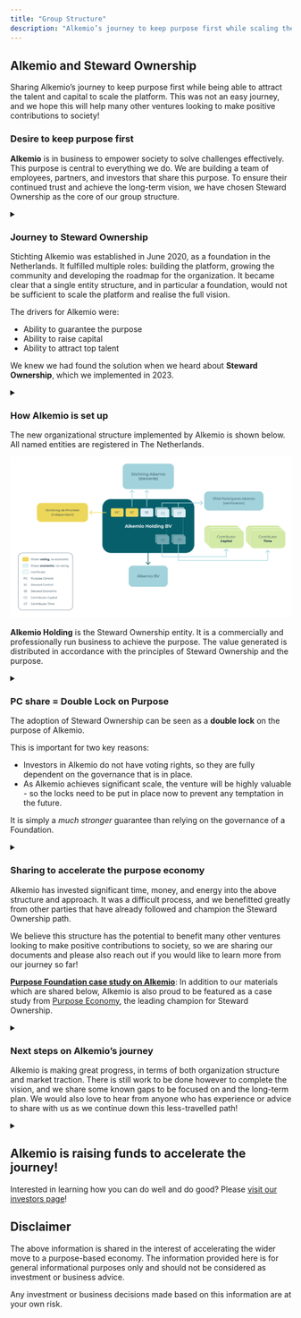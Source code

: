 ```yaml
---
title: "Group Structure"
description: "Alkemio’s journey to keep purpose first while scaling the platform."
---
```


## Alkemio and Steward Ownership

Sharing Alkemio’s journey to keep purpose first while being able to attract the talent and capital to scale the platform. This was not an easy journey, and we hope this will help many other ventures looking to make positive contributions to society!

### Desire to keep purpose first

**Alkemio** is in business to empower society to solve challenges effectively. This purpose is central to everything we do. We are building a team of employees, partners, and investors that share this purpose. To ensure their continued trust and achieve the long-term vision, we have chosen Steward Ownership as the core of our group structure.

<details>
<summary data-open="Close" data-close="Read more..."></summary>

Alkemio offers a broad and very ambitious vision, shared by a growing community of partners. The Alkemio platform is achieving traction and we are seeing a clear need in the market. However, the journey so far is just the start. It is critical that we live up to the expectations of early adopters of the platform, with significant usage and impact on society.

Achieving this requires expanding the resources available. In particular:
- Capital for investing in the further development and scaling of the platform
- Top talent to execute the vision

And doing it in the right way, aligned with the purpose.

</details>

### Journey to Steward Ownership

Stichting Alkemio was established in June 2020, as a foundation in the Netherlands. It fulfilled multiple roles: building the platform, growing the community and developing the roadmap for the organization. It became clear that a single entity structure, and in particular a foundation, would not be sufficient to scale the platform and realise the full vision.

The drivers for Alkemio were:
- Ability to guarantee the purpose
- Ability to raise capital
- Ability to attract top talent

We knew we had found the solution when we heard about **Steward Ownership**, which we implemented in 2023.

<details>
<summary data-open="Close" data-close="Read more..."></summary>

Steward Ownership is a legal structure for companies that places purpose first and where profit serves the purpose. It is around for many years with long-term successful companies such as Bosch and Zeiss, and is now growing in popularity including with Patagonia. It provides a way to raise capital and attract top talent while ensuring the purpose remains to benefit society.

Core features of Steward Ownership, as implemented by Alkemio, include:
- **Leadership**: "Stewards" guide the venture and are chosen based on capability and alignment with the purpose
- **Independent guarantee**: Providing an independent party with blocking rights, to ensure purpose remains central. Approval is required for changing ownership, changing the group structure, modifying the purpose, extracting value not in line with the purpose, excessive remuneration of staff, etc. Full details can be seen in the Alkemio Holding B.V. SHA linked to below.
- **Capped economic returns without control**: Providing economic returns to both investors and talent, without offering voting control, while also ensuring that ultimately the value generated goes towards the purpose of Alkemio to benefit society.

</details>

### How Alkemio is set up

The new organizational structure implemented by Alkemio is shown below. All named entities are registered in The Netherlands.

![Alkemio Group Structure](./images/alkemio-group-structure.svg)

**Alkemio Holding** is the Steward Ownership entity. It is a commercially and professionally run business to achieve the purpose. The value generated is distributed in accordance with the principles of Steward Ownership and the purpose.

<details>
<summary data-open="Close" data-close="Read more..."></summary>

The key entities in this diagram and their roles are:
- **Alkemio Holding BV**: the central entity, bringing together all the stakeholders. It is a holding company, raising capital, receiving and distributing profits, holding assets (IP), etc.
- **Stichting Alkemio**: the original entity, whose role evolves to being the "steward" for Alkemio Holding. The board of Stichting Alkemio are in effect the stewards.
- **Stichting de Prioriteit**: an independent foundation whose purpose is to hold "golden shares" in steward ownership ventures. It is obliged to act according to the principle of steward ownership.
- **Alkemio BV**: the operating entity that actually provides the Alkemio services to the market. It is 100% owned by Alkemio Holding. Over time there could potentially be multiple operating companies depending on the needs of the business, for example in multiple countries or for separate business lines.
- **STAK Participanten Alkemio**: manages the conversion of certain classes of Alkemio Holding shares to certificates (so economic rights), and facilitates the transfer of certificates without involving a notary.

#### Alkemio Holding BV share structure

| Share class         | Abbreviation | Purpose                                         | Control | Economic | Held by                    |
|---------------------|--------------|-------------------------------------------------|---------|----------|----------------------------|
| Steward Control     | SC           | Primary voting control                          | Y       | N        | Stichting Alkemio           |
| Purpose Control     | PC           | Independent guarantee on the purpose            | Y       | N        | Stichting de Prioriteit     |
| Contributor Capital | CC           | Economic participation for contributors of capital. Capped. | N | Y | STAK Participanten Alkemio |
| Contributor Time    | CT           | Economic participation for contributors of time. Capped. | N | Y | STAK Participanten Alkemio |
| Steward Economic    | SE           | Economic value to be allocated in line with the purpose. Not capped. | N | Y | Stichting Alkemio |

</details>

### PC share = Double Lock on Purpose

The adoption of Steward Ownership can be seen as a **double lock** on the purpose of Alkemio.

This is important for two key reasons:
- Investors in Alkemio do not have voting rights, so they are fully dependent on the governance that is in place.
- As Alkemio achieves significant scale, the venture will be highly valuable - so the locks need to be put in place now to prevent any temptation in the future.

It is simply a *much stronger* guarantee than relying on the governance of a Foundation.

<details>
<summary data-open="Close" data-close="Read more..."></summary>

The Purpose Control (PC) share is held by Stichting de Prioriteit. This entity, established also in The Netherlands, has the purpose to act as an independent party to guarantee principles of steward ownership are followed in such ventures.

For all stakeholders of Alkemio, this double lock is important:
- investors/contributors who have an economic interest but no voting rights
- partners that wish to support the vision
- customers that want to have confidence in the long-term roadmap for the platform

</details>

### Sharing to accelerate the purpose economy

Alkemio has invested significant time, money, and energy into the above structure and approach. It was a difficult process, and we benefitted greatly from other parties that have already followed and champion the Steward Ownership path.

We believe this structure has the potential to benefit many other ventures looking to make positive contributions to society, so we are sharing our documents and please also reach out if you would like to learn more from our journey so far!

**[Purpose Foundation case study on Alkemio](./documents/purpose-alkemio-casestudyen-31032024.pdf)**: In addition to our materials which are shared below, Alkemio is also proud to be featured as a case study from [Purpose Economy](https://purpose-economy.org/en/), the leading champion for Steward Ownership.

<details>
<summary data-open="Close" data-close="Read more..."></summary>

Our observation is that it is simply too much work to put purpose before profit. The analogy we have used is that for classic VC startups there is a 10 lane highway with service stations, many parties that are familiar with that journey type and can help, many fellow travellers, and at least in the earlier stages much faster travel. For purpose ventures it is currently a small side path with determined travellers, but one that is thankfully getting much better known. However, there is much to be done.

Alkemio would be delighted and honored if other parties would be able to learn from this setup, and potentially leverage it for their ventures.

**Special mentions to the following external parties that have helped Alkemio on our journey so far:**
- Gijsbert Koren, WeAreStewards, for guidance on our path
- Maurits Bos, Ben Valor, for legal advice and feedback for a robust framework
- Jennifer Benson, Stichting de Prioriteit, for validating our implementation
- Inge van Pelt, Juli Notaris, for implementing the legal setup
- Purpose Foundation, for promoting and inspiring the whole topic Steward Ownership!

#### Key documents

- **[Stichting Alkemio Articles of Association (AoA)](./documents/stichting_alkemio_statuten_2021_12.pdf)** (Dutch)
- **[Alkemio Holding Articles of Association (AoA)](./documents/alkemio_holding_statuten.pdf)** (Dutch)
- **[Alkemio Holding Issuance of share PC + shares CC](./documents/alkemio_holding_uitgifte_aandelen_pc_cc.pdf)** (Dutch)
- **[Alkemio Holding Shareholders Agreement (SHA)](./documents/alkemio_holding_shareholders_agreement_v1.1.pdf)** (English)
- **[STAK Participanten Alkemio Articles of Association (AoA)](./documents/stak_participanten_alkemio_akte_oprichting.pdf)** (Dutch)
- **[STAK Participanten Alkemio Conditions](./documents/stak_participanten_alkemio_administratievoorwaarden.pdf)** (Dutch)

The key document is probably the Alkemio Holding SHA, which together with the Alkemio Holding AoA ensures that that purpose remains central.

Please feel free to reach out if you would like to discuss / learn from our journey so far!

</details>

### Next steps on Alkemio’s journey

Alkemio is making great progress, in terms of both organization structure and market traction. There is still work to be done however to complete the vision, and we share some known gaps to be focused on and the long-term plan. We would also love to hear from anyone who has experience or advice to share with us as we continue down this less-travelled path!

<details>
<summary data-open="Close" data-close="Read more..."></summary>

#### Roadmap near term

The status as of Q4 2023 is that the above group structure is in place, and the shares of Alkemio Holding have been issued with the exception of shares CT. In addition, the operations have been transferred from Stichting Alkemio to Alkemio BV.

This is a critical milestone as it allows Alkemio to raise the funding required to scale.

However, there is still work to be done:
- **Stichting Alkemio governance**: The board members of Stichting Alkemio are the stewards of Alkemio Holding BV, which currently are Neil Smyth and Rene Honig. There is a Board of Advisors, in place since 2020, providing guidance to the board of Stichting Alkemio. The next phase on the organizational structure journey needs to ensure that (a) additional stewards are appointed, (b) a supervisory board is put in place, and (c) the Board of Advisors is expanded. Provisions are already in place in the Articles of Association of Stichting Alkemio for both the additional stewards and the creation of a supervisory board.
- **Staff proposition**: This covers both the scheme for the allocation of CT certificates for staff, as well as greater representation of staff in the wider organizational structure. It is also about putting in place an internationally applicable proposition so that top talent can contribute from anywhere in the world.
- **Dependence on key players**: There is too strong a dependence on key individuals (Neil Smyth and Rene Honig) in the above structure. This is not desirable for the long term health of the venture, and it also results in some overlap of control/economic interest.

All of the above points are on the organizational roadmap and will be addressed. It is important to recognise that Alkemio is still relatively early in its journey and there is only a limited amount of capacity available to develop the organization, build the platform and grow the community. Alkemio is well underway and has achieved a lot, but it is not a given that the venture will succeed - and as such the priority has been to get a scalable and long term structure in place. This is driven by the near term priority to be in a position to raise funds to accelerate the journey and secure Alkemio’s future.

#### Roadmap longer term

In the longer term, the expectation is that there will be significant profits generated in excess of what is needed to scale the platform and be shared with investors and staff. This is a result of the capping of economic returns for the holders of certificates for shares CT/CC combined with the potential for Alkemio, as a SaaS platform, to be a highly profitable business as it achieves scale.

These excess profits will be for the benefit of the holder of the SE share (currently Stichting Alkemio), to be allocated in line with the purpose of Stichting Alkemio i.e. *“enable society to collaborate effectively on hard challenges, together!”* As the platform matures and generates profits for distribution, it is important that the SE share moves to be held by a different entity - to avoid overlap of economic rights and voting control.

</details>

## Alkemio is raising funds to accelerate the journey!

Interested in learning how you can do well and do good? Please [visit our investors page](/investors)!

## Disclaimer

The above information is shared in the interest of accelerating the wider move to a purpose-based economy. The information provided here is for general informational purposes only and should not be considered as investment or business advice.

Any investment or business decisions made based on this information are at your own risk.
